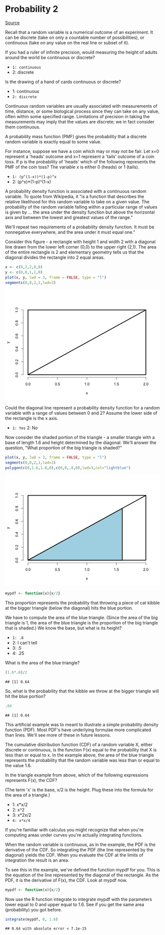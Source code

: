 # Probability 2

[Source](https://github.com/swirldev/swirl_courses/blob/master/Statistical_Inference/Probability2)


Recall that a random variable is a numerical outcome of an experiment. It can be discrete (take on only a countable number of possibilities), or continuous (take on any value on the real line or subset of it).

If you had a ruler of infinite precision, would measuring the height of adults around the world be continuous or discrete?

* `1: continuous`
* 2: discrete

Is the drawing of a hand of cards continuous or discrete?

* 1: continuous
* `2: discrete`

Continuous random variables are usually associated with measurements of time, distance, or some biological process since they can take on any value, often within some specified range.
Limitations of precision in taking the measurements may imply that the values are discrete; we in fact consider them continuous.

A probability mass function (PMF) gives the probability that a discrete random variable is exactly equal to some value.

For instance, suppose we have a coin which may or may not be fair. Let x=0 represent a 'heads' outcome and x=1 represent a 'tails' outcome of a coin toss. If p is the probability of 'heads' which of the following represents the PMF of the coin toss?  The variable x is either 0 (heads) or 1 (tails).

* `1: (p^(1-x))*(1-p)^x`
* 2: (p^x)*(1-p)^(1-x)

A probability density function is associated with a continuous random variable. To quote from Wikipedia, it "is a function that describes the relative likelihood for this random variable to take on a given value. The probability of the random variable falling within a particular range of values is given by ... the area under the density function but above the horizontal axis and between the lowest and greatest values of the range."

We'll repeat two requirements of a probability density function. It must be nonnegative everywhere, and the area under it must equal one."

Consider this figure - a rectangle with height 1 and width 2 with a diagonal line drawn from the lower left corner (0,0) to the upper right (2,1). The area of the entire rectangle is 2 and elementary geometry tells us that the diagonal divides the rectangle into 2 equal areas.


```r
x <- c(0,2,2,0,0)
y <- c(0,0,1,1,0)
plot(x, y, lwd = 3, frame = FALSE, type = "l")
segments(0,0,2,1,lwd=3)
```

![](swirl-03-probability2_files/figure-html/unnamed-chunk-1-1.png) 

Could the diagonal line represent a probability density function for a random variable with a range of values between 0 and 2? Assume the lower side of the rectangle is the x axis.

* `1: Yes`
2: No

Now consider the shaded portion of the triangle - a smaller triangle with a base of length 1.6 and height determined by the diagonal. We'll answer the question, "What proportion of the big triangle is shaded?"


```r
plot(x, y, lwd = 3, frame = FALSE, type = "l")
segments(0,0,2,1,lwd=3)
polygon(c(0,1.6,1.6,0),c(0,0,.8,0),lwd=3,col="lightblue")
```

![](swirl-03-probability2_files/figure-html/unnamed-chunk-2-1.png)

```r
mypdf <- function(x){x/2}
```

This proportion represents the probability that throwing a piece of cat kibble at the bigger triangle (below the diagonal) hits the blue portion.

We have to compute the area of the blue triangle. (Since the area of the big triangle is 1, the area of the blue triangle is the proportion of the big triangle that is shaded.) We know the base, but what is its height?

* `1: .8`
* 2: I can't tell
* 3: .5
* 4: .25

What is the area of the blue triangle?


```r
(1.6*.8)/2
```

```
## [1] 0.64
```

So, what is the probability that the kibble we throw at the bigger triangle will hit the blue portion?


```r
.64
```

```
## [1] 0.64
```

This artificial example was to meant to illustrate a simple probability density function (PDF). Most PDF's have underlying formulae more complicated than lines. We'll see more of these in future lessons.

The cumulative distribution function (CDF) of a random variable X, either discrete or continuous, is the function F(x) equal to the probability that X is less than or equal to x. In the example above, the area of the blue triangle represents the probability that the random variable was less than or equal to the value 1.6.

In the triangle example from above, which of the following expressions represents F(x), the CDF?

(The term 'x' is the base, x/2 is the height.  Plug these into the formula for the area of a triangle.)

* 1: x*x/2
* 2: x^2
* 3: x*2x/2
* `4: x*x/4`

If you're familiar with calculus you might recognize that when you're computing areas under curves you're actually integrating functions.

When the random variable is continuous, as in the example, the PDF is the derivative of the CDF. So integrating the PDF (the line represented by the diagonal) yields the CDF. When you evaluate the CDF at the limits of integration the result is an area.

To see this in the example, we've defined the function mypdf for you. This is the equation of the line represented by the diagonal of the rectangle. As the PDF, it is the derivative of F(x), the CDF. Look at mypdf now.


```r
mypdf <- function(x){x/2}
```

Now use the R function integrate to integrate mypdf with the parameters lower equal to 0 and upper equal to 1.6. See if you get the same area (probability) you got before.


```r
integrate(mypdf, 0, 1.6)
```

```
## 0.64 with absolute error < 7.1e-15
```
